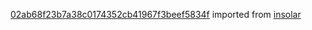 [02ab68f23b7a38c0174352cb41967f3beef5834f](https://github.com/insolar/insolar/commit/02ab68f23b7a38c0174352cb41967f3beef5834f) imported from [insolar](https://github.com/insolar/insolar)
